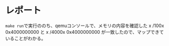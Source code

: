# レポート

`make run`で実行ののち、qemuコンソールで、メモリの内容を確認した
x /100x 0x4000000000 と x /4000x 0x4000000000 が一致したので、マップできていることがわかる。
